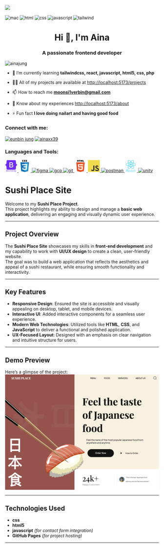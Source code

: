 <img src="https://capsule-render.vercel.app/api?type=waving&color=BDBDC8&height=150&text=3D%20Portfolio&animation=twinkling&section=header" />

![mac](https://img.shields.io/badge/mac%20os-000000?style=for-the-badge&logo=apple&logoColor=white)
![html](https://img.shields.io/badge/HTML5-E34F26?style=for-the-badge&logo=html5&logoColor=white)
![css](https://img.shields.io/badge/CSS3-1572B6?style=for-the-badge&logo=css3&logoColor=white)
![javascript](https://img.shields.io/badge/JavaScript-F7DF1E?style=for-the-badge&logo=JavaScript&logoColor=white)
![tailwind](https://img.shields.io/badge/Tailwind_CSS-38B2AC?style=for-the-badge&logo=tailwind-css&logoColor=white)

<h1 align="center">Hi 👋, I'm Aina</h1>
<h3 align="center">A passionate frontend developer</h3>

<p align="left"> <img src="https://komarev.com/ghpvc/?username=ainajung&label=Profile%20views&color=0e75b6&style=flat" alt="ainajung" /> </p>

- 🌱 I’m currently learning **tailwindcss, react, javascript, html5, css, php**

- 👨‍💻 All of my projects are available at [http://localhost:5173/projects](http://localhost:5173/projects)

- 📫 How to reach me **moonsi1verbin@gmail.com**

- 📄 Know about my experiences [http://localhost:5173/about](http://localhost:5173/about)

- ⚡ Fun fact **I love doing nailart and having good food**

<h3 align="left">Connect with me:</h3>
<p align="left">
<a href="https://linkedin.com/in/eunbin jung" target="blank"><img align="center" src="https://raw.githubusercontent.com/rahuldkjain/github-profile-readme-generator/master/src/images/icons/Social/linked-in-alt.svg" alt="eunbin jung" height="30" width="40" /></a>
<a href="https://instagram.com/ainaxx39" target="blank"><img align="center" src="https://raw.githubusercontent.com/rahuldkjain/github-profile-readme-generator/master/src/images/icons/Social/instagram.svg" alt="ainaxx39" height="30" width="40" /></a>
</p>

<h3 align="left">Languages and Tools:</h3>
<p align="left"> <a href="https://getbootstrap.com" target="_blank" rel="noreferrer"> <img src="https://raw.githubusercontent.com/devicons/devicon/master/icons/bootstrap/bootstrap-plain-wordmark.svg" alt="bootstrap" width="40" height="40"/> </a> <a href="https://www.w3schools.com/css/" target="_blank" rel="noreferrer"> <img src="https://raw.githubusercontent.com/devicons/devicon/master/icons/css3/css3-original-wordmark.svg" alt="css3" width="40" height="40"/> </a> <a href="https://www.figma.com/" target="_blank" rel="noreferrer"> <img src="https://www.vectorlogo.zone/logos/figma/figma-icon.svg" alt="figma" width="40" height="40"/> </a> <a href="https://cloud.google.com" target="_blank" rel="noreferrer"> <img src="https://www.vectorlogo.zone/logos/google_cloud/google_cloud-icon.svg" alt="gcp" width="40" height="40"/> </a> <a href="https://git-scm.com/" target="_blank" rel="noreferrer"> <img src="https://www.vectorlogo.zone/logos/git-scm/git-scm-icon.svg" alt="git" width="40" height="40"/> </a> <a href="https://www.w3.org/html/" target="_blank" rel="noreferrer"> <img src="https://raw.githubusercontent.com/devicons/devicon/master/icons/html5/html5-original-wordmark.svg" alt="html5" width="40" height="40"/> </a> <a href="https://developer.mozilla.org/en-US/docs/Web/JavaScript" target="_blank" rel="noreferrer"> <img src="https://raw.githubusercontent.com/devicons/devicon/master/icons/javascript/javascript-original.svg" alt="javascript" width="40" height="40"/> </a> <a href="https://postman.com" target="_blank" rel="noreferrer"> <img src="https://www.vectorlogo.zone/logos/getpostman/getpostman-icon.svg" alt="postman" width="40" height="40"/> </a> <a href="https://reactjs.org/" target="_blank" rel="noreferrer"> <img src="https://raw.githubusercontent.com/devicons/devicon/master/icons/react/react-original-wordmark.svg" alt="react" width="40" height="40"/> </a> <a href="https://unity.com/" target="_blank" rel="noreferrer"> <img src="https://www.vectorlogo.zone/logos/unity3d/unity3d-icon.svg" alt="unity" width="40" height="40"/> </a> </p>


# **Sushi Place Site**

Welcome to my **Sushi Place Project**.  
This project highlights my ability to design and manage a **basic web application**, delivering an engaging and visually dynamic user experience.

---

## **Project Overview**

The **Sushi Place Site** showcases my skills in **front-end development** and my capability to work with **UI/UX design** to create a clean, user-friendly website.  
The goal was to build a web application that reflects the aesthetics and appeal of a sushi restaurant, while ensuring smooth functionality and interactivity.

---

## **Key Features**

- **Responsive Design**: Ensured the site is accessible and visually appealing on desktop, tablet, and mobile devices.  
- **Interactive UI**: Added interactive components for a seamless user experience.  
- **Modern Web Technologies**: Utilized tools like **HTML**, **CSS**, and **JavaScript** to deliver a functional and polished application.  
- **UX-Focused Layout**: Designed with an emphasis on clear navigation and intuitive structure for users.  

---

## **Demo Preview**

Here’s a glimpse of the project:  
![Project image](./assets/sushi.png)


---

## **Technologies Used**

- **css**  
- **html5**  
- **javascript** *(for contact form integration)*  
- **GitHub Pages** *(for project hosting)*  

---
